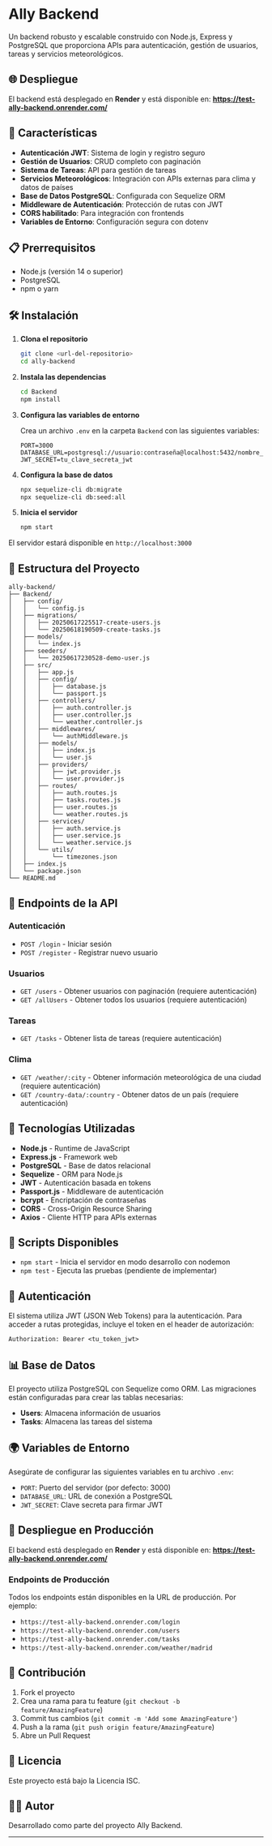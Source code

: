 # Ally Backend

Un backend robusto y escalable construido con Node.js, Express y PostgreSQL que proporciona APIs para autenticación, gestión de usuarios, tareas y servicios meteorológicos.

## 🌐 Despliegue

El backend está desplegado en **Render** y está disponible en:
**https://test-ally-backend.onrender.com/**

## 🚀 Características

- **Autenticación JWT**: Sistema de login y registro seguro
- **Gestión de Usuarios**: CRUD completo con paginación
- **Sistema de Tareas**: API para gestión de tareas
- **Servicios Meteorológicos**: Integración con APIs externas para clima y datos de países
- **Base de Datos PostgreSQL**: Configurada con Sequelize ORM
- **Middleware de Autenticación**: Protección de rutas con JWT
- **CORS habilitado**: Para integración con frontends
- **Variables de Entorno**: Configuración segura con dotenv

## 📋 Prerrequisitos

- Node.js (versión 14 o superior)
- PostgreSQL
- npm o yarn

## 🛠️ Instalación

1. **Clona el repositorio**
   ```bash
   git clone <url-del-repositorio>
   cd ally-backend
   ```

2. **Instala las dependencias**
   ```bash
   cd Backend
   npm install
   ```

3. **Configura las variables de entorno**
   
   Crea un archivo `.env` en la carpeta `Backend` con las siguientes variables:
   ```env
   PORT=3000
   DATABASE_URL=postgresql://usuario:contraseña@localhost:5432/nombre_base_datos
   JWT_SECRET=tu_clave_secreta_jwt
   ```

4. **Configura la base de datos**
   ```bash
   npx sequelize-cli db:migrate
   npx sequelize-cli db:seed:all
   ```

5. **Inicia el servidor**
   ```bash
   npm start
   ```

El servidor estará disponible en `http://localhost:3000`

## 📁 Estructura del Proyecto

```
ally-backend/
├── Backend/
│   ├── config/
│   │   └── config.js
│   ├── migrations/
│   │   ├── 20250617225517-create-users.js
│   │   └── 20250618190509-create-tasks.js
│   ├── models/
│   │   └── index.js
│   ├── seeders/
│   │   └── 20250617230528-demo-user.js
│   ├── src/
│   │   ├── app.js
│   │   ├── config/
│   │   │   ├── database.js
│   │   │   └── passport.js
│   │   ├── controllers/
│   │   │   ├── auth.controller.js
│   │   │   ├── user.controller.js
│   │   │   └── weather.controller.js
│   │   ├── middlewares/
│   │   │   └── authMiddleware.js
│   │   ├── models/
│   │   │   ├── index.js
│   │   │   └── user.js
│   │   ├── providers/
│   │   │   ├── jwt.provider.js
│   │   │   └── user.provider.js
│   │   ├── routes/
│   │   │   ├── auth.routes.js
│   │   │   ├── tasks.routes.js
│   │   │   ├── user.routes.js
│   │   │   └── weather.routes.js
│   │   ├── services/
│   │   │   ├── auth.service.js
│   │   │   ├── user.service.js
│   │   │   └── weather.service.js
│   │   └── utils/
│   │       └── timezones.json
│   ├── index.js
│   └── package.json
└── README.md
```

## 🔌 Endpoints de la API

### Autenticación
- `POST /login` - Iniciar sesión
- `POST /register` - Registrar nuevo usuario

### Usuarios
- `GET /users` - Obtener usuarios con paginación (requiere autenticación)
- `GET /allUsers` - Obtener todos los usuarios (requiere autenticación)

### Tareas
- `GET /tasks` - Obtener lista de tareas (requiere autenticación)

### Clima
- `GET /weather/:city` - Obtener información meteorológica de una ciudad (requiere autenticación)
- `GET /country-data/:country` - Obtener datos de un país (requiere autenticación)

## 🔧 Tecnologías Utilizadas

- **Node.js** - Runtime de JavaScript
- **Express.js** - Framework web
- **PostgreSQL** - Base de datos relacional
- **Sequelize** - ORM para Node.js
- **JWT** - Autenticación basada en tokens
- **Passport.js** - Middleware de autenticación
- **bcrypt** - Encriptación de contraseñas
- **CORS** - Cross-Origin Resource Sharing
- **Axios** - Cliente HTTP para APIs externas

## 🚀 Scripts Disponibles

- `npm start` - Inicia el servidor en modo desarrollo con nodemon
- `npm test` - Ejecuta las pruebas (pendiente de implementar)

## 🔐 Autenticación

El sistema utiliza JWT (JSON Web Tokens) para la autenticación. Para acceder a rutas protegidas, incluye el token en el header de autorización:

```
Authorization: Bearer <tu_token_jwt>
```

## 📊 Base de Datos

El proyecto utiliza PostgreSQL con Sequelize como ORM. Las migraciones están configuradas para crear las tablas necesarias:

- **Users**: Almacena información de usuarios
- **Tasks**: Almacena las tareas del sistema

## 🌍 Variables de Entorno

Asegúrate de configurar las siguientes variables en tu archivo `.env`:

- `PORT`: Puerto del servidor (por defecto: 3000)
- `DATABASE_URL`: URL de conexión a PostgreSQL
- `JWT_SECRET`: Clave secreta para firmar JWT

## 🚀 Despliegue en Producción

El backend está desplegado en **Render** y está disponible en:
**https://test-ally-backend.onrender.com/**

### Endpoints de Producción

Todos los endpoints están disponibles en la URL de producción. Por ejemplo:
- `https://test-ally-backend.onrender.com/login`
- `https://test-ally-backend.onrender.com/users`
- `https://test-ally-backend.onrender.com/tasks`
- `https://test-ally-backend.onrender.com/weather/madrid`

## 🤝 Contribución

1. Fork el proyecto
2. Crea una rama para tu feature (`git checkout -b feature/AmazingFeature`)
3. Commit tus cambios (`git commit -m 'Add some AmazingFeature'`)
4. Push a la rama (`git push origin feature/AmazingFeature`)
5. Abre un Pull Request

## 📝 Licencia

Este proyecto está bajo la Licencia ISC.

## 👨‍💻 Autor

Desarrollado como parte del proyecto Ally Backend.

---
